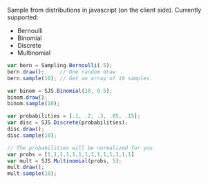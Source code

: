 Sample from distributions in javascript (on the client side). Currently supported: 

- Bernoulli
- Binomial
- Discrete
- Multinomial

```javascript
var bern = Sampling.Bernoulli(.5);
bern.draw();     // One random draw
bern.sample(10); // Get an array of 10 samples. 
```
```javascript
var binom = SJS.Binomial(10, 0.5);
binom.draw();
binom.sample(10);
```
```javascript
var probabilities = [.1, .2, .3, .05, .15];
var disc = SJS.Discrete(probabilities);
disc.draw(); 
disc.sample(10); 
```
```javascript
// The probabilities will be normalized for you. 
var probs = [1,1,1,1,1,1,1,1,1,1,1,1,1,1]
var mult = SJS.Multinomial(probs, 5);
mult.draw();
mult.sample(10);
```



